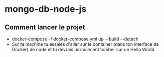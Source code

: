 # mongo-db-node-js

## Comment lancer le projet 

* docker-compose -f docker-compose.yml up --build --detach
* Sur ta machine tu essaies d'aller sur le container (dans ton interface de Docker) de node et tu devrais normalment tomber sur un Hello World.

